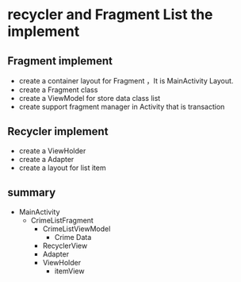 # recycler and Fragment List the implement

## Fragment implement 

- create a container layout for Fragment ，It is MainActivity Layout.
- create a Fragment class 
- create a ViewModel for store data class list  
- create support fragment manager in Activity that is transaction

## Recycler implement 

- create a ViewHolder 
- create a Adapter
- create a layout for list item 

## summary

- MainActivity
  - CrimeListFragment
    - CrimeListViewModel
      - Crime Data
    - RecyclerView
    - Adapter
    - ViewHolder
      - itemView
